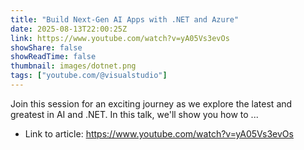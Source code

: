 ```yaml
---
title: "Build Next-Gen AI Apps with .NET and Azure"
date: 2025-08-13T22:00:25Z
link: https://www.youtube.com/watch?v=yA05Vs3evOs
showShare: false
showReadTime: false
thumbnail: images/dotnet.png
tags: ["youtube.com/@visualstudio"]
---
```

Join this session for an exciting journey as we explore the latest and greatest in AI and .NET. In this talk, we'll show you how to ...

- Link to article: https://www.youtube.com/watch?v=yA05Vs3evOs